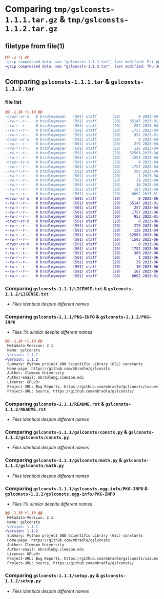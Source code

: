 # Comparing `tmp/gslconsts-1.1.1.tar.gz` & `tmp/gslconsts-1.1.2.tar.gz`

## filetype from file(1)

```diff
@@ -1 +1 @@
-gzip compressed data, was "gslconsts-1.1.1.tar", last modified: Fri Apr 28 22:41:51 2023, max compression
+gzip compressed data, was "gslconsts-1.1.2.tar", last modified: Thu Jun 15 14:51:23 2023, max compression
```

## Comparing `gslconsts-1.1.1.tar` & `gslconsts-1.1.2.tar`

### file list

```diff
@@ -1,18 +1,18 @@
-drwxr-xr-x   0 bradleymeyer   (501) staff       (20)        0 2023-04-28 22:41:51.268635 gslconsts-1.1.1/
--rw-r--r--   0 bradleymeyer   (501) staff       (20)    35147 2023-01-12 16:19:56.000000 gslconsts-1.1.1/LICENSE.txt
--rw-r--r--   0 bradleymeyer   (501) staff       (20)      257 2023-04-26 14:59:35.000000 gslconsts-1.1.1/MANIFEST.in
--rw-r--r--   0 bradleymeyer   (501) staff       (20)     1757 2023-04-28 22:41:51.268918 gslconsts-1.1.1/PKG-INFO
--rw-r--r--   0 bradleymeyer   (501) staff       (20)      953 2023-01-12 21:02:04.000000 gslconsts-1.1.1/README.rst
-drwxr-xr-x   0 bradleymeyer   (501) staff       (20)        0 2023-04-28 22:41:51.260420 gslconsts-1.1.1/gslconsts/
--rw-r--r--   0 bradleymeyer   (501) staff       (20)      279 2023-04-28 22:41:26.000000 gslconsts-1.1.1/gslconsts/__about__.py
--rw-r--r--   0 bradleymeyer   (501) staff       (20)      126 2023-04-26 14:55:49.000000 gslconsts-1.1.1/gslconsts/__init__.py
--rw-r--r--   0 bradleymeyer   (501) staff       (20)    32503 2023-04-28 22:41:32.000000 gslconsts-1.1.1/gslconsts/consts.py
--rw-r--r--   0 bradleymeyer   (501) staff       (20)     1593 2023-04-28 22:41:32.000000 gslconsts-1.1.1/gslconsts/math.py
-drwxr-xr-x   0 bradleymeyer   (501) staff       (20)        0 2023-04-28 22:41:51.267336 gslconsts-1.1.1/gslconsts.egg-info/
--rw-r--r--   0 bradleymeyer   (501) staff       (20)     1757 2023-04-28 22:41:51.000000 gslconsts-1.1.1/gslconsts.egg-info/PKG-INFO
--rw-r--r--   0 bradleymeyer   (501) staff       (20)      300 2023-04-28 22:41:51.000000 gslconsts-1.1.1/gslconsts.egg-info/SOURCES.txt
--rw-r--r--   0 bradleymeyer   (501) staff       (20)        1 2023-04-28 22:41:51.000000 gslconsts-1.1.1/gslconsts.egg-info/dependency_links.txt
--rw-r--r--   0 bradleymeyer   (501) staff       (20)       39 2023-04-28 22:41:51.000000 gslconsts-1.1.1/gslconsts.egg-info/requires.txt
--rw-r--r--   0 bradleymeyer   (501) staff       (20)       10 2023-04-28 22:41:51.000000 gslconsts-1.1.1/gslconsts.egg-info/top_level.txt
--rw-r--r--   0 bradleymeyer   (501) staff       (20)      107 2023-04-28 22:41:51.270042 gslconsts-1.1.1/setup.cfg
--rw-r--r--   0 bradleymeyer   (501) staff       (20)     6062 2023-01-12 21:02:04.000000 gslconsts-1.1.1/setup.py
+drwxr-xr-x   0 bradleymeyer   (501) staff       (20)        0 2023-06-15 14:51:23.612499 gslconsts-1.1.2/
+-rw-r--r--   0 bradleymeyer   (501) staff       (20)    35147 2023-01-12 16:19:56.000000 gslconsts-1.1.2/LICENSE.txt
+-rw-r--r--   0 bradleymeyer   (501) staff       (20)      257 2023-04-26 14:59:35.000000 gslconsts-1.1.2/MANIFEST.in
+-rw-r--r--   0 bradleymeyer   (501) staff       (20)     1757 2023-06-15 14:51:23.612844 gslconsts-1.1.2/PKG-INFO
+-rw-r--r--   0 bradleymeyer   (501) staff       (20)      953 2023-01-12 21:02:04.000000 gslconsts-1.1.2/README.rst
+drwxr-xr-x   0 bradleymeyer   (501) staff       (20)        0 2023-06-15 14:51:23.604794 gslconsts-1.1.2/gslconsts/
+-rw-r--r--   0 bradleymeyer   (501) staff       (20)      279 2023-06-15 14:48:43.000000 gslconsts-1.1.2/gslconsts/__about__.py
+-rw-r--r--   0 bradleymeyer   (501) staff       (20)      126 2023-04-26 14:55:49.000000 gslconsts-1.1.2/gslconsts/__init__.py
+-rw-r--r--   0 bradleymeyer   (501) staff       (20)    32503 2023-06-15 14:51:07.000000 gslconsts-1.1.2/gslconsts/consts.py
+-rw-r--r--   0 bradleymeyer   (501) staff       (20)     1593 2023-06-15 14:51:07.000000 gslconsts-1.1.2/gslconsts/math.py
+drwxr-xr-x   0 bradleymeyer   (501) staff       (20)        0 2023-06-15 14:51:23.611370 gslconsts-1.1.2/gslconsts.egg-info/
+-rw-r--r--   0 bradleymeyer   (501) staff       (20)     1757 2023-06-15 14:51:23.000000 gslconsts-1.1.2/gslconsts.egg-info/PKG-INFO
+-rw-r--r--   0 bradleymeyer   (501) staff       (20)      300 2023-06-15 14:51:23.000000 gslconsts-1.1.2/gslconsts.egg-info/SOURCES.txt
+-rw-r--r--   0 bradleymeyer   (501) staff       (20)        1 2023-06-15 14:51:23.000000 gslconsts-1.1.2/gslconsts.egg-info/dependency_links.txt
+-rw-r--r--   0 bradleymeyer   (501) staff       (20)       39 2023-06-15 14:51:23.000000 gslconsts-1.1.2/gslconsts.egg-info/requires.txt
+-rw-r--r--   0 bradleymeyer   (501) staff       (20)       10 2023-06-15 14:51:23.000000 gslconsts-1.1.2/gslconsts.egg-info/top_level.txt
+-rw-r--r--   0 bradleymeyer   (501) staff       (20)      107 2023-06-15 14:51:23.614052 gslconsts-1.1.2/setup.cfg
+-rw-r--r--   0 bradleymeyer   (501) staff       (20)     6062 2023-01-12 21:02:04.000000 gslconsts-1.1.2/setup.py
```

### Comparing `gslconsts-1.1.1/LICENSE.txt` & `gslconsts-1.1.2/LICENSE.txt`

 * *Files identical despite different names*

### Comparing `gslconsts-1.1.1/PKG-INFO` & `gslconsts-1.1.2/PKG-INFO`

 * *Files 1% similar despite different names*

```diff
@@ -1,10 +1,10 @@
 Metadata-Version: 2.1
 Name: gslconsts
-Version: 1.1.1
+Version: 1.1.2
 Summary: Python project GNU Scientific Library (GSL) constants
 Home-page: https://github.com/mbradle/gslconsts
 Author: Clemson University
 Author-email: mbradle@g.clemson.edu
 License: GPLv3+
 Project-URL: Bug Reports, https://github.com/mbradle/gslconsts/issues
 Project-URL: Source, https://github.com/mbradle/gslconsts/
```

### Comparing `gslconsts-1.1.1/README.rst` & `gslconsts-1.1.2/README.rst`

 * *Files identical despite different names*

### Comparing `gslconsts-1.1.1/gslconsts/consts.py` & `gslconsts-1.1.2/gslconsts/consts.py`

 * *Files identical despite different names*

### Comparing `gslconsts-1.1.1/gslconsts/math.py` & `gslconsts-1.1.2/gslconsts/math.py`

 * *Files identical despite different names*

### Comparing `gslconsts-1.1.1/gslconsts.egg-info/PKG-INFO` & `gslconsts-1.1.2/gslconsts.egg-info/PKG-INFO`

 * *Files 1% similar despite different names*

```diff
@@ -1,10 +1,10 @@
 Metadata-Version: 2.1
 Name: gslconsts
-Version: 1.1.1
+Version: 1.1.2
 Summary: Python project GNU Scientific Library (GSL) constants
 Home-page: https://github.com/mbradle/gslconsts
 Author: Clemson University
 Author-email: mbradle@g.clemson.edu
 License: GPLv3+
 Project-URL: Bug Reports, https://github.com/mbradle/gslconsts/issues
 Project-URL: Source, https://github.com/mbradle/gslconsts/
```

### Comparing `gslconsts-1.1.1/setup.py` & `gslconsts-1.1.2/setup.py`

 * *Files identical despite different names*

